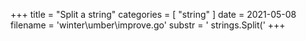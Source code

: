 +++
title = "Split a string"
categories = [ "string" ]
date = 2021-05-08
filename = 'winter\umber\improve.go'
substr = ' strings.Split('
+++

